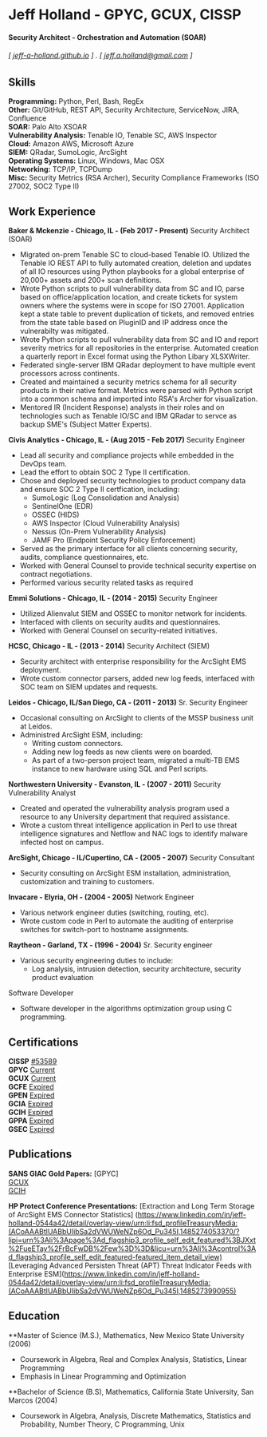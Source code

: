 Jeff Holland - GPYC, GCUX, CISSP
================================

#### Security Architect - Orchestration and Automation (SOAR)
###### [ [jeff-a-holland.github.io](https://jeff-a-holland.github.io) ] . [ jeff.a.holland@gmail.com ]

Skills
------
**Programming:** Python, Perl, Bash, RegEx <br>
**Other:** Git/GitHub, REST API, Security Architecture, ServiceNow, JIRA, Confluence <br>
**SOAR:** Palo Alto XSOAR <br>
**Vulnerability Analysis:** Tenable IO, Tenable SC, AWS Inspector <br>
**Cloud:** Amazon AWS, Microsoft Azure <br>
**SIEM:** QRadar, SumoLogic, ArcSight <br>
**Operating Systems:** Linux, Windows, Mac OSX <br>
**Networking:** TCP/IP, TCPDump <br>
**Misc:** Security Metrics (RSA Archer), Security Compliance Frameworks (ISO 27002, SOC2 Type II) <br>

Work Experience
---------------
**Baker & Mckenzie - Chicago, IL - (Feb 2017 - Present)**
Security Architect (SOAR)
- Migrated on-prem Tenable SC to cloud-based Tenable IO. Utilized the Tenable IO REST API to fully automated creation, deletion and updates of all IO resources using Python playbooks for a global enterprise of 20,000+ assets and 200+ scan definitions.
- Wrote Python scripts to pull vulnerability data from SC and IO, parse based on office/application location, and create tickets for system owners where the systems were in scope for ISO 27001. Application kept a state table to prevent duplication of tickets, and removed entries from the state table based on PluginID and IP address once the vulnerabilty was mitigated.
- Wrote Python scripts to pull vulnerability data from SC and IO and report severity metrics for all repositories in the enterprise. Automated creation a quarterly report in Excel format using the Python Libary XLSXWriter.
- Federated single-server IBM QRadar deployment to have multiple event processors across continents.
- Created and maintained a security metrics schema for all security products in their native format. Metrics were parsed with Python script into a common schema and imported into RSA's Archer for visualization.
- Mentored IR (Incident Response) analysts in their roles and on technologies such as Tenable IO/SC and IBM QRadar to servce as backup SME's (Subject Matter Experts).


**Civis Analytics - Chicago, IL - (Aug 2015 - Feb 2017)**
Security Engineer
- Lead all security and compliance projects while embedded in the DevOps team.
- Lead the effort to obtain SOC 2 Type II certification.
- Chose and deployed security technologies to product company data and ensure SOC 2 Type II certfication, including:
   - SumoLogic (Log Consolidation and Analysis)
   - SentinelOne (EDR)
   - OSSEC (HIDS)
   - AWS Inspector (Cloud Vulnerability Analysis)
   - Nessus (On-Prem Vulnerability Analysis)
   - JAMF Pro (Endpoint Security Policy Enforcement)
- Served as the primary interface for all clients concerning security, audits, compliance questionnaires, etc.
- Worked with General Counsel to provide technical security expertise on contract negotiations.
- Performed various security related tasks as required

**Emmi Solutions - Chicago, IL - (2014 - 2015)**
Security Engineer
- Utilized Alienvalut SIEM and OSSEC to monitor network for incidents.
- Interfaced with clients on security audits and questionnaires.
- Worked with General Counsel on security-related initiatives.

**HCSC, Chicago - IL - (2013 - 2014)**
Security Architect (SIEM)
- Security architect with enterprise responsibility for the ArcSight EMS deployment.
- Wrote custom connector parsers, added new log feeds, interfaced with SOC team on SIEM updates and requests.

**Leidos - Chicago, IL/San Diego, CA - (2011 - 2013)**
Sr. Security Engineer
- Occasional consulting on ArcSight to clients of the MSSP business unit at Leidos.
- Administred ArcSight ESM, including:
   - Writing custom connectors.
   - Adding new log feeds as new clients were on boarded.
   - As part of a two-person project team, migrated a multi-TB EMS instance to new hardware using SQL and Perl scripts.


**Northwestern University - Evanston, IL - (2007 - 2011)**
Security Vulnerability Analyst
- Created and operated the vulnerability analysis program used a resource to any University department that required assistance.
- Wrote a custom threat intelligence application in Perl to use threat intelligence signatures and Netflow and NAC logs to identify malware infected host on campus.

**ArcSight, Chicago - IL/Cupertino, CA - (2005 - 2007)**
Security Consultant
- Security consulting on ArcSight ESM installation, administration, customization and training to customers.

**Invacare - Elyria, OH - (2004 - 2005)**
Network Engineer
- Various network engineer duties (switching, routing, etc).
- Wrote custom code in Perl to automate the auditing of enterprise switches for switch-port to hostname assignments.

**Raytheon - Garland, TX - (1996 - 2004)**
Sr. Security engineer
- Various security engineering duties to include:
   - Log analysis, intrusion detection, security architecture, security product evaluation

Software Developer
- Software developer in the algorithms optimization group using C programming.

Certifications
--------------
**CISSP** [#53589](https://www.isc2.org/MemberVerification?LastName=holland&MemberNumber=53589) <br>
**GPYC** [Current](https://www.giac.org/certified-professional/jeff-holland/100528) <br>
**GCUX** [Current](https://www.giac.org/certified-professional/jeff-holland/100528) <br>
**GCFE** [Expired](https://www.giac.org/certified-professional/jeff-holland/100528) <br>
**GPEN** [Expired](https://www.giac.org/certified-professional/jeff-holland/100528) <br>
**GCIA** [Expired](https://www.giac.org/certified-professional/jeff-holland/100528) <br>
**GCIH** [Expired](https://www.giac.org/certified-professional/jeff-holland/100528) <br>
**GPPA** [Expired](https://www.giac.org/certified-professional/jeff-holland/100528) <br>
**GSEC** [Expired](https://www.giac.org/certified-professional/jeff-holland/100528) <br>

Publications
------------
**SANS GIAC Gold Papers:**
[GPYC] <br>
[GCUX](https://www.giac.org/paper/gcux/168/audit-gauntlet-55-firewall-running-solaris-26-bind-823-rel/100528) <br>
[GCIH](https://www.giac.org/paper/gcih/178/cgi-backdoor/100528) <br>

**HP Protect Conference Presentations:**
[Extraction and Long Term Storage of ArcSight EMS Connector Statistics] (https://www.linkedin.com/in/jeff-holland-0544a42/detail/overlay-view/urn:li:fsd_profileTreasuryMedia:(ACoAAABtlUABbUIibSa2dVWUWeNZp6Od_Pu345I,1485274053370/?lipi=urn%3Ali%3Apage%3Ad_flagship3_profile_self_edit_featured%3BJXxt%2FueETay%2FrBcFwDB%2Few%3D%3D&licu=urn%3Ali%3Acontrol%3Ad_flagship3_profile_self_edit_featured-featured_item_detail_view) <br>
[Leveraging Advanced Persisten Threat (APT) Threat Indicator Feeds with Enterprise ESM](https://www.linkedin.com/in/jeff-holland-0544a42/detail/overlay-view/urn:li:fsd_profileTreasuryMedia:(ACoAAABtlUABbUIibSa2dVWUWeNZp6Od_Pu345I,1485273990955) <br>


Education
---------
**Master of Science (M.S.), Mathematics, New Mexico State University (2006)
- Coursework in Algebra, Real and Complex Analysis, Statistics, Linear Programming
- Emphasis in Linear Programming and Optimization

**Bachelor of Science (B.S), Mathematics, California State University, San Marcos (2004)
- Coursework in Algebra, Analysis, Discrete Mathematics, Statistics and Probability, Number Theory, C Programming, Unix

